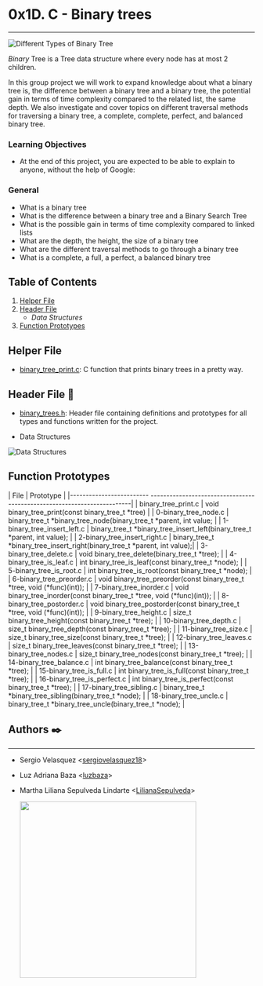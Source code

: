 # 0x1D. C - Binary trees
***

![Different Types of Binary Tree](https://i.imgur.com/rLf5gaz.jpg)

_Binary_ Tree is a Tree data structure where every node has at most 2 children.

In this group project we will work to expand knowledge about what a binary tree is, the difference between a binary tree and a binary tree, the potential gain in terms of time complexity compared to the related list, the same depth. We also investigate and cover topics on different traversal methods for traversing a binary tree, a complete, complete, perfect, and balanced binary tree.

### Learning Objectives
* At the end of this project, you are expected to be able to explain to anyone, without the help of Google:

### General
* What is a binary tree
* What is the difference between a binary tree and a Binary Search Tree
* What is the possible gain in terms of time complexity compared to linked lists
* What are the depth, the height, the size of a binary tree
* What are the different traversal methods to go through a binary tree
* What is a complete, a full, a perfect, a balanced binary tree

## Table of Contents
1. [Helper File](#Helper-File)
2. [Header File](#Header-File)
	* *Data Structures*
3. [Function Prototypes](#Function-Prototypes)


## Helper File

* [binary_tree_print.c](https://github.com/LilianaSepulveda/binary_trees/blob/master/binary_tree_print.c): C function that prints binary trees in a pretty way.

## Header File 📁

* [binary_trees.h](https://github.com/LilianaSepulveda/binary_trees/blob/master/binary_trees.h): Header file containing definitions and prototypes for all types and functions written for the project.

* Data Structures

![Data Structures](https://i.imgur.com/NplWLYq.jpg)

## Function Prototypes

|          File                |        Prototype                                      |
|-------------------------  ------------------------------------------------------------------------|
| binary_tree_print.c          | void binary_tree_print(const binary_tree_t *tree)                         |
| 0-binary_tree_node.c         | binary_tree_t *binary_tree_node(binary_tree_t *parent, int value;         |
| 1-binary_tree_insert_left.c  | binary_tree_t *binary_tree_insert_left(binary_tree_t *parent, int value); |
| 2-binary_tree_insert_right.c | binary_tree_t *binary_tree_insert_right(binary_tree_t *parent, int value);|
| 3-binary_tree_delete.c       | void binary_tree_delete(binary_tree_t *tree);                             |
| 4-binary_tree_is_leaf.c      | int binary_tree_is_leaf(const binary_tree_t *node);                       |
| 5-binary_tree_is_root.c      | int binary_tree_is_root(const binary_tree_t *node);                       |
| 6-binary_tree_preorder.c     | void binary_tree_preorder(const binary_tree_t *tree, void (*func)(int));  |
| 7-binary_tree_inorder.c      | void binary_tree_inorder(const binary_tree_t *tree, void (*func)(int));   |
| 8-binary_tree_postorder.c    | void binary_tree_postorder(const binary_tree_t *tree, void (*func)(int)); |
| 9-binary_tree_height.c       | size_t binary_tree_height(const binary_tree_t *tree);                     |
| 10-binary_tree_depth.c       | size_t binary_tree_depth(const binary_tree_t *tree);                      |
| 11-binary_tree_size.c        | size_t binary_tree_size(const binary_tree_t *tree);                       |
| 12-binary_tree_leaves.c      | size_t binary_tree_leaves(const binary_tree_t *tree);                     |
| 13-binary_tree_nodes.c       | size_t binary_tree_nodes(const binary_tree_t *tree);                      |
| 14-binary_tree_balance.c     | int binary_tree_balance(const binary_tree_t *tree);                       |
| 15-binary_tree_is_full.c	   | int binary_tree_is_full(const binary_tree_t *tree);                       |
| 16-binary_tree_is_perfect.c  | int binary_tree_is_perfect(const binary_tree_t *tree);                    |
| 17-binary_tree_sibling.c     | binary_tree_t *binary_tree_sibling(binary_tree_t *node);                  |
| 18-binary_tree_uncle.c       | binary_tree_t *binary_tree_uncle(binary_tree_t *node);                    |


## Authors ✒️
***
* Sergio Velasquez <[sergiovelasquez18](https://github.com/sergiovelasquez18)>
* Luz Adriana Baza <[luzbaza](https://github.com/luzbaza)>
* Martha Liliana Sepulveda Lindarte <[LilianaSepulveda](https://github.com/LilianaSepulveda)>


	<img src="https://www.holbertonschool.com/holberton-logo.png" width="360"/>

